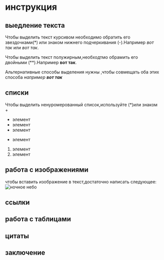 # инструкция 

## выедление текста
Чтобы выделить текст курсивом необходимо обратить его звездочками(*) или знаком нижнего подчеркивания (-).Например *вот так* или _вот так_.

Чтобы выделить текст полужирным,необходтмо обрамить его двойными (**).Например **вот так**.

Альтернативные способы выделения нужны ,чтобы совмещать оба этих способа _например **вот так**_
## списки
Чтобы выделить ненуромерованный список,используйте (*)или знаком +

* элемент
* элемент
* элемент 
+ элемент
1. элемент 
2. элемент
## работа с изображениями
чтобы вставить изображение в текст,достаточно написать следующее:
![ночное небо](Sky.jpg)

## ссылки
## работа с таблицами

## цитаты

## заключение 

